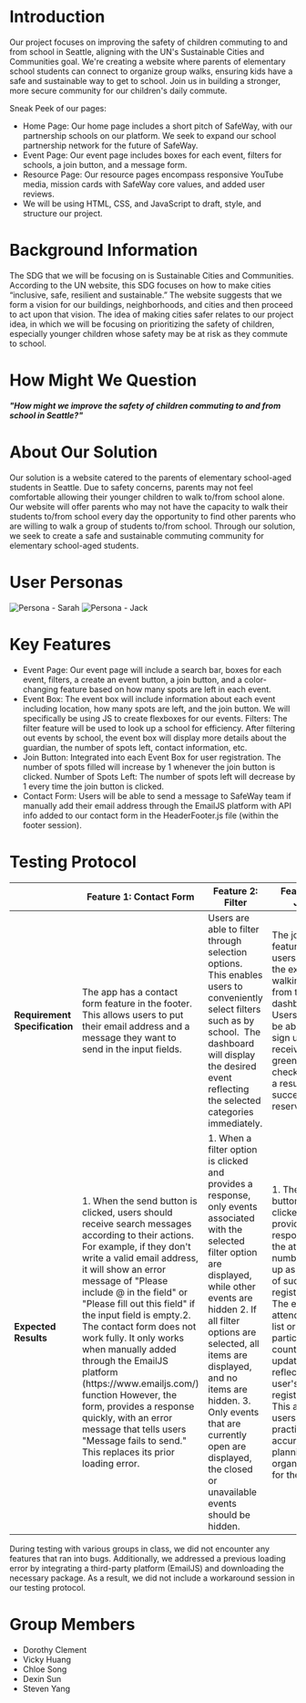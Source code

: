 # Introduction 
Our project focuses on improving the safety of children commuting to and from school in Seattle, aligning with the UN's Sustainable Cities and Communities goal. We're creating a website where parents of elementary school students can connect to organize group walks, ensuring kids have a safe and sustainable way to get to school. Join us in building a stronger, more secure community for our children's daily commute.

Sneak Peek of our pages:
* Home Page: Our home page includes a short pitch of SafeWay, with our partnership schools on our platform. We seek to expand our school partnership network for the future of SafeWay.
* Event Page: Our event page includes boxes for each event, filters for schools, a join button, and a message form.
* Resource Page: Our resource pages encompass responsive YouTube media, mission cards with SafeWay core values, and added user reviews. 
* We will be using HTML, CSS, and JavaScript to draft, style, and structure our project.

# Background Information
The SDG that we will be focusing on is Sustainable Cities and Communities. According to the UN website, this SDG focuses on how to make cities “inclusive, safe, resilient and sustainable.” The website suggests that we form a vision for our buildings, neighborhoods, and cities and then proceed to act upon that vision. The idea of making cities safer relates to our project idea, in which we will be focusing on prioritizing the safety of children, especially younger children whose safety may be at risk as they commute to school. 

# How Might We Question
***"How might we improve the safety of children commuting to and from school in Seattle?"***

# About Our Solution
Our solution is a website catered to the parents of elementary school-aged students in Seattle. Due to safety concerns, parents may not feel comfortable allowing their younger children to walk to/from school alone. Our website will offer parents who may not have the capacity to walk their students to/from school every day the opportunity to find other parents who are willing to walk a group of students to/from school. Through our solution, we seek to create a safe and sustainable commuting community for elementary school-aged students.

# User Personas
![Persona - Sarah](https://github.com/UW-INFO442-SP24/safeway/assets/114948243/ad93c0c2-aa73-4aab-86b2-bcd32bb5eb01)
![Persona - Jack](https://github.com/UW-INFO442-SP24/safeway/assets/114948243/b754edd0-4bff-4727-a8c2-4c7d3df24490)

# Key Features
* Event Page: Our event page will include a search bar, boxes for each event, filters, a create an event button, a join button, and a color-changing feature based on how many spots are left in each event.
* Event Box: The event box will include information about each event including location, how many spots are left, and the join button. We will specifically be using JS to create flexboxes for our events.
Filters: The filter feature will be used to look up a school for efficiency. After filtering out events by school, the event box will display more details about the guardian, the number of spots left, contact information, etc. 
* Join Button: Integrated into each Event Box for user registration. The number of spots filled will increase by 1 whenever the join button is clicked.
Number of Spots Left: The number of spots left will decrease by 1 every time the join button is clicked.
* Contact Form: Users will be able to send a message to SafeWay team if manually add their email address through the EmailJS platform with API info added to our contact form in the HeaderFooter.js file (within the footer session).

# Testing Protocol
|                               | Feature 1: Contact Form                                                                                                                                                                                                                                                                                                                                                                                                                                                                                                                                                                    | Feature 2: Filter                                                                                                                                                                                                                                                                                                                                                 | Feature 3: Join                                                                                                                                                                                                                                                                                                                            |
| ----------------------------- | ------------------------------------------------------------------------------------------------------------------------------------------------------------------------------------------------------------------------------------------------------------------------------------------------------------------------------------------------------------------------------------------------------------------------------------------------------------------------------------------------------------------------------------------------------------------------------------------ | ----------------------------------------------------------------------------------------------------------------------------------------------------------------------------------------------------------------------------------------------------------------------------------------------------------------------------------------------------------------- | ------------------------------------------------------------------------------------------------------------------------------------------------------------------------------------------------------------------------------------------------------------------------------------------------------------------------------------------ |
| **Requirement Specification** | The app has a contact form feature in the footer. This allows users to put their email address and a message they want to send in the input fields.                                                                                                                                                                                                                                                                                                                                                                                                                                        | Users are able to filter through selection options. This enables users to conveniently select filters such as by school.  The dashboard will display the desired event reflecting the selected categories immediately.                                                                                                                                            | The join feature allows users to Join the existing walking group from the dashboard. Users would be able to sign up and receive a green checkmark as a result of a successful reservation.                                                                                                                                         |
| **Expected Results**          | 1. When the send button is clicked, users should receive search messages according to their actions. For example, if they don't write a valid email address, it will show an error message of "Please include @ in the field" or "Please fill out this field" if the input field is empty.2. The contact form does not work fully. It only works when manually added through the EmailJS platform (https\://www\.emailjs.com/) function However, the form, provides a response quickly, with an error message that tells users "Message fails to send." This replaces its prior loading error. | 1. When a filter option is clicked and provides a response, only events associated with the selected filter option are displayed, while other events are hidden 2. If all filter options are selected, all items are displayed, and no items are hidden. 3. Only events that are currently open are displayed, the closed or unavailable events should be hidden. | 1. The join button is clicked and provides a response, and the attendee number goes up as a result of successful registration. 2. The event's attendance list or participant count is updated to reflect the user's registration. This allows users to practice accurate planning and organization for the event. |

During testing with various groups in class, we did not encounter any features that ran into bugs. Additionally, we addressed a previous loading error by integrating a third-party platform (EmailJS) and downloading the necessary package. As a result, we did not include a workaround session in our testing protocol.

# Group Members
* Dorothy Clement
* Vicky Huang
* Chloe Song
* Dexin Sun
* Steven Yang
